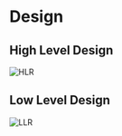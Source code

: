 # Design

## High Level Design 


![HLR](https://user-images.githubusercontent.com/45603597/143454639-fb901e34-44f6-4ee3-943b-794de3a074a7.png)



## Low Level Design 


![LLR](https://user-images.githubusercontent.com/45603597/143453601-d0057479-ab83-4f5a-9eca-b622c1eda1cb.png)




